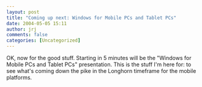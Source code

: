 ```yaml
---
layout: post
title: "Coming up next: Windows for Mobile PCs and Tablet PCs"
date: 2004-05-05 15:11
author: jrj
comments: false
categories: [Uncategorized]
---
```

OK, now for the good stuff. Starting in 5 minutes will be the "Windows for Mobile PCs and Tablet PCs" presentation. This is the stuff I'm here for: to see what's coming down the pike in the Longhorn timeframe for the mobile platforms.
